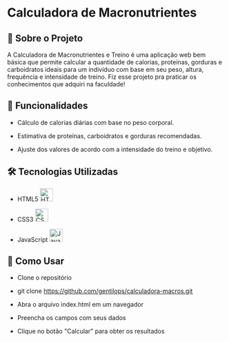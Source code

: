 # Calculadora de Macronutrientes
## 📌 Sobre o Projeto
A Calculadora de Macronutrientes e Treino é uma aplicação web bem básica que permite calcular a quantidade de calorias, proteínas, gorduras e carboidratos ideais para um indivíduo com base em seu peso, altura, frequência e intensidade de treino. Fiz esse projeto pra praticar os conhecimentos que adquiri na faculdade!

## 🚀 Funcionalidades
- Cálculo de calorias diárias com base no peso corporal.

- Estimativa de proteínas, carboidratos e gorduras recomendadas.

- Ajuste dos valores de acordo com a intensidade do treino e objetivo.

## 🛠️ Tecnologias Utilizadas
- HTML5 <img src="https://cdn.jsdelivr.net/gh/devicons/devicon/icons/html5/html5-original.svg" alt="HTML5" width="30" height="30"/>

- CSS3  <img src="https://cdn.jsdelivr.net/gh/devicons/devicon/icons/css3/css3-original.svg" alt="CSS3" width="30" height="30"/>

- JavaScript <img src="https://cdn.jsdelivr.net/gh/devicons/devicon/icons/javascript/javascript-original.svg" alt="JavaScript" width="30" height="30"/>

## 🔧 Como Usar
- Clone o repositório

- git clone https://github.com/gentilops/calculadora-macros.git
- Abra o arquivo index.html em um navegador

- Preencha os campos com seus dados

- Clique no botão "Calcular" para obter os resultados
